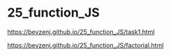 # 25_function_JS
https://bevzenj.github.io/25_function_JS/task1.html

https://bevzenj.github.io/25_function_JS/factorial.html
